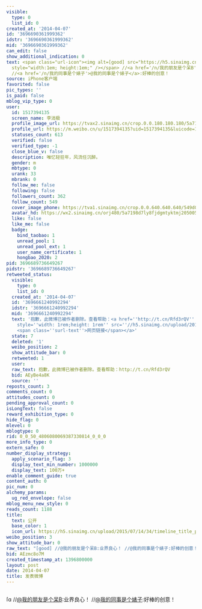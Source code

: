 ```yaml
---
visible:
  type: 0
  list_id: 0
created_at: '2014-04-07'
id: '3696690361999362'
idstr: '3696690361999362'
mid: '3696690361999362'
can_edit: false
show_additional_indication: 0
text: <span class="url-icon"><img alt=[good] src="https://h5.sinaimg.cn/m/emoticon/icon/others/h_good-0c51afc69c.png"
  style="width:1em; height:1em;" /></span> //<a href='/n/我的朋友是个呆B'>@我的朋友是个呆B</a>:业界良心！
  //<a href='/n/我的同事是个婊子'>@我的同事是个婊子</a>:好棒的创意！
source: iPhone客户端
favorited: false
pic_types: ''
is_paid: false
mblog_vip_type: 0
user:
  id: 1517394135
  screen_name: 李消极
  profile_image_url: https://tvax2.sinaimg.cn/crop.0.0.180.180.180/5a7198d7ly8fjdgmtyktmj20500500so.jpg?KID=imgbed,tva&Expires=1606399625&ssig=BicX5%2Fnhic
  profile_url: https://m.weibo.cn/u/1517394135?uid=1517394135&luicode=10000011&lfid=2304131517394135_-_WEIBO_SECOND_PROFILE_WEIBO
  statuses_count: 613
  verified: false
  verified_type: -1
  close_blue_v: false
  description: 唯忆轻狂年，风流任沉醉。
  gender: m
  mbtype: 0
  urank: 33
  mbrank: 0
  follow_me: false
  following: false
  followers_count: 362
  follow_count: 549
  cover_image_phone: https://tva1.sinaimg.cn/crop.0.0.640.640.640/549d0121tw1egm1kjly3jj20hs0hsq4f.jpg
  avatar_hd: https://wx2.sinaimg.cn/orj480/5a7198d7ly8fjdgmtyktmj20500500so.jpg
  like: false
  like_me: false
  badge:
    bind_taobao: 1
    unread_pool: 1
    unread_pool_ext: 1
    user_name_certificate: 1
    hongbao_2020: 2
pid: 3696689736649267
pidstr: '3696689736649267'
retweeted_status:
  visible:
    type: 0
    list_id: 0
  created_at: '2014-04-07'
  id: '3696661240992294'
  idstr: '3696661240992294'
  mid: '3696661240992294'
  text: '抱歉，此微博已被作者删除。查看帮助：<a href=''http://t.cn/Rfd3rQV'' data-hide=''''><span class=''url-icon''><img
    style=''width: 1rem;height: 1rem'' src=''//h5.sinaimg.cn/upload/2015/09/25/3/timeline_card_small_web_default.png''></span>
    <span class=''surl-text''>网页链接</span></a>'
  state: 7
  deleted: '1'
  weibo_position: 2
  show_attitude_bar: 0
  retweeted: 1
  user:
  raw_text: 抱歉，此微博已被作者删除。查看帮助：http://t.cn/Rfd3rQV
  bid: AEyBe4a8K
  source: ''
reposts_count: 3
comments_count: 0
attitudes_count: 0
pending_approval_count: 0
isLongText: false
reward_exhibition_type: 0
hide_flag: 0
mlevel: 0
mblogtype: 0
rid: 0_0_50_4806080069387330814_0_0_0
more_info_type: 0
extern_safe: 0
number_display_strategy:
  apply_scenario_flag: 3
  display_text_min_number: 1000000
  display_text: 100万+
enable_comment_guide: true
content_auth: 0
pic_num: 0
alchemy_params:
  ug_red_envelope: false
mblog_menu_new_style: 0
reads_count: 1188
title:
  text: 公开
  base_color: 1
  icon_url: https://h5.sinaimg.cn/upload/2015/07/14/34/timeline_title_public_default.png
weibo_position: 3
show_attitude_bar: 0
raw_text: "[good] //@我的朋友是个呆B:业界良心！ //@我的同事是个婊子:好棒的创意！"
bid: AEzmc8o7M
created_timestamp_at: 1396800000
layout: post
date: 2014-04-07
title: 发表微博
---
```


![]()

<span class="url-icon"><img alt=[good] src="https://h5.sinaimg.cn/m/emoticon/icon/others/h_good-0c51afc69c.png" style="width:1em; height:1em;" /></span> //<a href='/n/我的朋友是个呆B'>@我的朋友是个呆B</a>:业界良心！ //<a href='/n/我的同事是个婊子'>@我的同事是个婊子</a>:好棒的创意！

